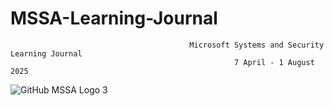 # MSSA-Learning-Journal
                                            Microsoft Systems and Security Learning Journal
                                                      7 April - 1 August 2025

![GitHub MSSA Logo 3](https://github.com/user-attachments/assets/3c32aee8-ef18-4874-890c-2a2b5dd1bddb)
